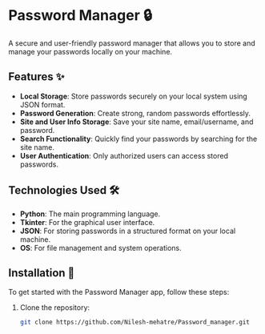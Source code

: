 # Password Manager 🔒

A secure and user-friendly password manager that allows you to store and manage your passwords locally on your machine.

## Features ✨

- **Local Storage**: Store passwords securely on your local system using JSON format.
- **Password Generation**: Create strong, random passwords effortlessly.
- **Site and User Info Storage**: Save your site name, email/username, and password.
- **Search Functionality**: Quickly find your passwords by searching for the site name.
- **User Authentication**: Only authorized users can access stored passwords.

## Technologies Used 🛠️

- **Python**: The main programming language.
- **Tkinter**: For the graphical user interface.
- **JSON**: For storing passwords in a structured format on your local machine.
- **OS**: For file management and system operations.

## Installation 📝

To get started with the Password Manager app, follow these steps:

1. Clone the repository:
   ```bash
   git clone https://github.com/Nilesh-mehatre/Password_manager.git
